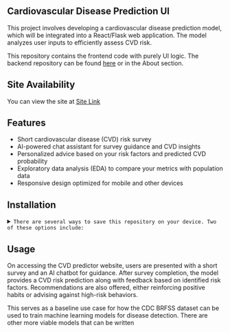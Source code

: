 ## Cardiovascular Disease Prediction UI

This project involves developing a cardiovascular disease prediction model, which will be integrated into a React/Flask web application. The model analyzes user inputs to efficiently assess CVD risk.

This repository contains the frontend code with purely UI logic. The backend repository can be found [here](https://github.com/carrot2803/cvd-predictor) or in the About section.

## Site Availability

You can view the site at [Site Link](https://carrot2803.github.io/cvd-app)

## Features

-   Short cardiovascular disease (CVD) risk survey
-   AI-powered chat assistant for survey guidance and CVD insights
-   Personalized advice based on your risk factors and predicted CVD probability
-   Exploratory data analysis (EDA) to compare your metrics with population data
-   Responsive design optimized for mobile and other devices

## Installation

<details>
<summary>
  <code>There are several ways to save this repository on your device. Two of these options include:</code>
</summary>

-   [Downloading repository as ZIP](https://github.com/carrot2803/cvd-app/archive/refs/heads/master.zip)
-   Running the following command in a terminal, provided the [GitHub CLI](https://cli.github.com/) has been previously installed:

```sh
git clone https://github.com/carrot2803/cvd-app.git
```

<code>Install React and dependencies: </code>

Run the following command to install the required dependencies:

```sh
npm i
```

Run the webapp in dev mode

```sh
npm run  dev
```

</details>

## Usage

On accessing the CVD predictor website, users are presented with a short survey and an AI chatbot for guidance. After survey completion, the model provides a CVD risk prediction along with feedback based on identified risk factors. Recommendations are also offered, either reinforcing positive habits or advising against high-risk behaviors.

This serves as a baseline use case for how the CDC BRFSS dataset can be used to train machine learning models for disease detection. There are other more viable models that can be written
